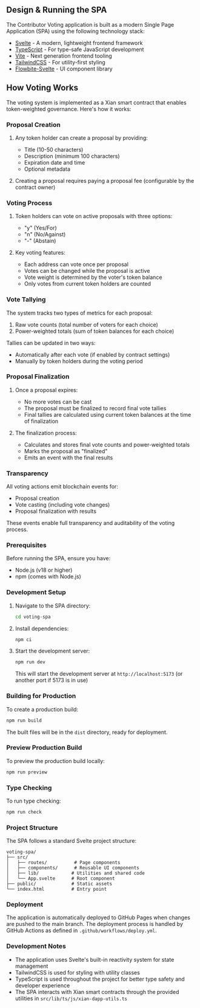 ## Design & Running the SPA

The Contributor Voting application is built as a modern Single Page Application (SPA) using the following technology stack:

- [Svelte](https://svelte.dev/) - A modern, lightweight frontend framework
- [TypeScript](https://www.typescriptlang.org/) - For type-safe JavaScript development
- [Vite](https://vitejs.dev/) - Next generation frontend tooling
- [TailwindCSS](https://tailwindcss.com/) - For utility-first styling
- [Flowbite-Svelte](https://flowbite-svelte.com/) - UI component library

## How Voting Works

The voting system is implemented as a Xian smart contract that enables token-weighted governance. Here's how it works:

### Proposal Creation

1. Any token holder can create a proposal by providing:
   - Title (10-50 characters)
   - Description (minimum 100 characters)
   - Expiration date and time
   - Optional metadata

2. Creating a proposal requires paying a proposal fee (configurable by the contract owner)

### Voting Process

1. Token holders can vote on active proposals with three options:
   - "y" (Yes/For)
   - "n" (No/Against)
   - "-" (Abstain)

2. Key voting features:
   - Each address can vote once per proposal
   - Votes can be changed while the proposal is active
   - Vote weight is determined by the voter's token balance
   - Only votes from current token holders are counted

### Vote Tallying

The system tracks two types of metrics for each proposal:
1. Raw vote counts (total number of voters for each choice)
2. Power-weighted totals (sum of token balances for each choice)

Tallies can be updated in two ways:
- Automatically after each vote (if enabled by contract settings)
- Manually by token holders during the voting period

### Proposal Finalization

1. Once a proposal expires:
   - No more votes can be cast
   - The proposal must be finalized to record final vote tallies
   - Final tallies are calculated using current token balances at the time of finalization

2. The finalization process:
   - Calculates and stores final vote counts and power-weighted totals
   - Marks the proposal as "finalized"
   - Emits an event with the final results

### Transparency

All voting actions emit blockchain events for:
- Proposal creation
- Vote casting (including vote changes)
- Proposal finalization with results

These events enable full transparency and auditability of the voting process.

### Prerequisites

Before running the SPA, ensure you have:

- Node.js (v18 or higher)
- npm (comes with Node.js)

### Development Setup

1. Navigate to the SPA directory:
   ```bash
   cd voting-spa
   ```

2. Install dependencies:
   ```bash
   npm ci
   ```

3. Start the development server:
   ```bash
   npm run dev
   ```

   This will start the development server at `http://localhost:5173` (or another port if 5173 is in use)

### Building for Production

To create a production build:

```bash
npm run build
```

The built files will be in the `dist` directory, ready for deployment.

### Preview Production Build

To preview the production build locally:

```bash
npm run preview
```

### Type Checking

To run type checking:

```bash
npm run check
```

### Project Structure

The SPA follows a standard Svelte project structure:

```
voting-spa/
├── src/
│   ├── routes/          # Page components
│   ├── components/      # Reusable UI components
│   ├── lib/            # Utilities and shared code
│   └── App.svelte      # Root component
├── public/             # Static assets
└── index.html          # Entry point
```

### Deployment

The application is automatically deployed to GitHub Pages when changes are pushed to the main branch. The deployment process is handled by GitHub Actions as defined in `.github/workflows/deploy.yml`.

### Development Notes

- The application uses Svelte's built-in reactivity system for state management
- TailwindCSS is used for styling with utility classes
- TypeScript is used throughout the project for better type safety and developer experience
- The SPA interacts with Xian smart contracts through the provided utilities in `src/lib/ts/js/xian-dapp-utils.ts` 
